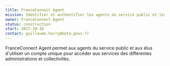 ```yaml
---
title: FranceConnect Agent
mission: Identifier et authentifier les agents du service public et les élus avec un compte unique
owner: FranceConnect Agent
status: construction
start: 2017-10-18
contact: guillaume.harry@beta.gouv.fr
---
```

FranceConnect Agent permet aux agents du service public et aux élus d'utiliser un compte unique pour accéder aux services des différentes administrations et collectivités.
